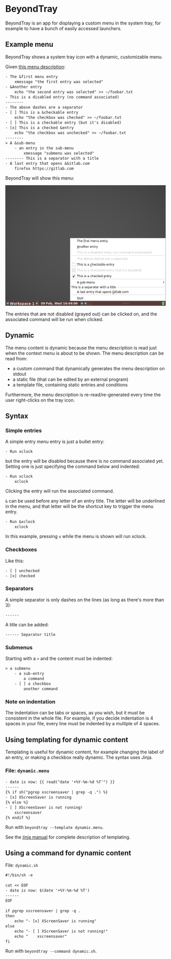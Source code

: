 # BeyondTray

BeyondTray is an app for displaying a custom menu in the system tray, for example to have a bunch of easily accessed launchers.

## Example menu

BeyondTray shows a system tray icon with a dynamic, customizable menu.

Given [this menu description](sample1.menu):

```
- The &first menu entry
    xmessage "the first entry was selected"
- &Another entry
    echo "the second entry was selected" >> ~/foobar.txt
- This is a disabled entry (no command associated)
--------
- The above dashes are a separator
- [ ] This is a &checkable entry
    echo "the checkbox was checked" >> ~/foobar.txt
- [ ] This is a checkable entry (but it's disabled)
- [x] This is a checked &entry
    echo "the checkbox was unchecked" >> ~/foobar.txt
--------
> A &sub-menu
    - an entry in the sub-menu
        xmessage "submenu was selected"
-------- This is a separator with a title
- A last entry that opens &Gitlab.com
    firefox https://gitlab.com
```

BeyondTray will show this menu:

![sample menu 1](sample1.png)

The entries that are not disabled (grayed out) can be clicked on, and the associated command will be run when clicked.

## Dynamic

The menu content is dynamic because the menu description is read just when the context menu is about to be shown. The menu description can be read from:

- a custom command that dynamically generates the menu description on stdout
- a static file (that can be edited by an external program)
- a template file, containing static entries and conditions

Furthermore, the menu description is re-read/re-generated every time the user right-clicks on the tray icon.

## Syntax

### Simple entries

A simple entry menu entry is just a bullet entry:

```
- Run xclock
```

but the entry will be disabled because there is no command associated yet. Setting one is just specifying the command below and indented:

```
- Run xclock
    xclock
```

Clicking the entry will run the associated command.

`&` can be used before any letter of an entry title. The letter will be underlined in the menu, and that letter will be the shortcut key to trigger the menu entry.

```
- Run &xclock
    xclock
```

In this example, pressing `x` while the menu is shown will run xclock.

### Checkboxes

Like this:

```
- [ ] unchecked
- [x] checked
```

### Separators

A simple separator is only dashes on the lines (as long as there's more than 3):

```
------
```

A title can be added:

```
------ Separator title
```

### Submenus

Starting with a `>` and the content must be indented:

```
> a submenu
    - a sub-entry
        a command
    - [ ] a checkbox
        another command
```

### Note on indentation

The indentation can be tabs or spaces, as you wish, but it must be consistent in the whole file. For example, if you decide indentation is 4 spaces in your file, every line must be indented by a multiple of 4 spaces.

## Using templating for dynamic content

Templating is useful for dynamic content, for example changing the label of an entry, or making a checkbox really dynamic.
The syntax uses Jinja.

### File: `dynamic.menu`
```
- date is now: {{ read("date '+%Y-%m-%d %T'") }}
------
{% if sh("pgrep xscreensaver | grep -q .") %}
- [x] XScreenSaver is running
{% else %}
- [ ] XScreenSaver is not running!
    xscreensaver
{% endif %}
```

Run with `beyondtray --template dynamic.menu`.

See the [jinja manual](https://jinja.palletsprojects.com/en/3.0.x/templates/) for complete description of templating.

## Using a command for dynamic content

File: `dynamic.sh`
```
#!/bin/sh -e

cat << EOF
- date is now: $(date '+%Y-%m-%d %T')
------
EOF

if pgrep xscreensaver | grep -q .
then
    echo "- [x] XScreenSaver is running"
else
    echo "- [ ] XScreenSaver is not running!"
    echo "    xscreensaver"
fi
```

Run with `beyondtray --command dynamic.sh`.

